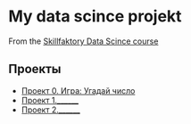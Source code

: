 # My data scince projekt
From the [Skillfaktory Data Scince course]()

## Проекты

*   [Проект 0. Игра: Угадай число](https://github.com/Maksim9654/first_reposit_M/tree/main/projekt_0)
*   [Проект 1.______](____)
*   [Проект 2.______](____) 
